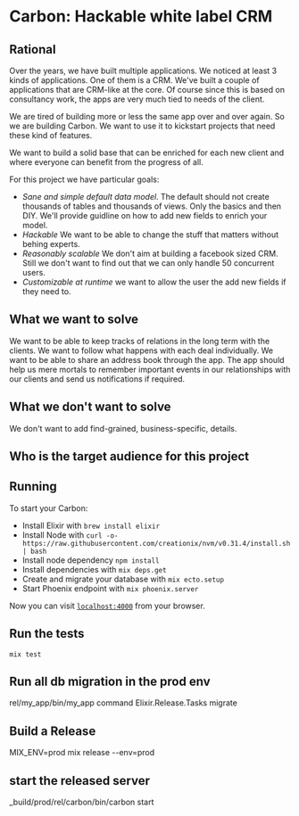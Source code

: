 # Carbon: Hackable white label CRM

## Rational

Over the years, we have built multiple applications. We noticed at least 3 kinds
of applications. One of them is a CRM. We've built a couple of applications that
are CRM-like at the core. Of course since this is based on consultancy work, the
apps are very much tied to needs of the client.

We are tired of building more or less the same app over and over again. So we
are building Carbon. We want to use it to kickstart projects that need these
kind of features.

We want to build a solid base that can be enriched for each new client and where
everyone can benefit from the progress of all.

For this project we have particular goals:

* _Sane and simple default data model_. The default should not create thousands
of tables and thousands of views. Only the basics and then DIY. We'll provide
guidline on how to add new fields to enrich your model.
* _Hackable_ We want to be able to change the stuff that matters without behing
experts.
* _Reasonably scalable_ We don't aim at building a facebook sized CRM. Still we
don't want to find out that we can only handle 50 concurrent users.
* _Customizable at runtime_ we want to allow the user the add new fields if they
need to.


## What we want to solve

We want to be able to keep tracks of relations in the long term with the
clients. We want to follow what happens with each deal individually. We want to
be able to share an address book through the app. The app should help us mere
mortals to remember important events in our relationships with our clients and
send us notifications if required.

## What we don't want to solve

We don't want to add find-grained, business-specific, details.

## Who is the target audience for this project

## Running

To start your Carbon:

* Install Elixir with `brew install elixir`
* Install Node with `curl -o- https://raw.githubusercontent.com/creationix/nvm/v0.31.4/install.sh | bash`
* Install node dependency `npm install`
* Install dependencies with `mix deps.get`
* Create and migrate your database with `mix ecto.setup`
* Start Phoenix endpoint with `mix phoenix.server`

Now you can visit [`localhost:4000`](http://localhost:4000) from your browser.

## Run the tests

    mix test

## Run all db migration in the prod env

rel/my_app/bin/my_app command Elixir.Release.Tasks migrate


## Build a Release

MIX_ENV=prod mix release --env=prod

## start the released server

_build/prod/rel/carbon/bin/carbon start
